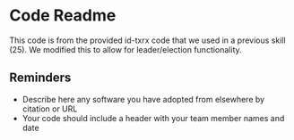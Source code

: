 # Code Readme

This code is from the provided id-txrx code that we used in a previous skill (25). We modified this to allow for leader/election functionality.

## Reminders
- Describe here any software you have adopted from elsewhere by citation or URL
- Your code should include a header with your team member names and date
